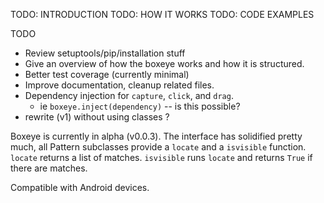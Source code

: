 TODO: INTRODUCTION
TODO: HOW IT WORKS
TODO: CODE EXAMPLES


TODO
  - Review setuptools/pip/installation stuff
  - Give an overview of how the boxeye works and how it is structured.
  - Better test coverage (currently minimal)
  - Improve documentation, cleanup related files.
  - Dependency injection for `capture`, `click`, and `drag`.
    + ie `boxeye.inject(dependency)` -- is this possible?
  - rewrite (v1) without using classes ?
   

Boxeye is currently in alpha (v0.0.3).  The interface has solidified
pretty much, all Pattern subclasses provide a `locate` and a `isvisible`
function.  `locate` returns a list of matches.  `isvisible` runs `locate`
and returns `True` if there are matches.


Compatible with Android devices.  

